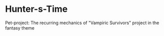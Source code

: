 # Hunter-s-Time
Pet-project: The recurring mechanics of "Vampiric Survivors" project in the fantasy theme
